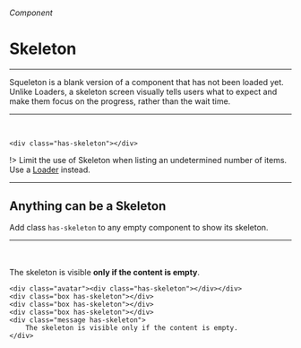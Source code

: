 <h6 class="is-uppercase has-text-grey has-text-weight-medium is-size-6 is-size-7-mobile">Component</h6>
<h1 class="title is-family-secondary is-size-2-mobile">Skeleton</h1>
<hr class="is-visible is-size-3">
<p class="is-size-4 has-text-dark">
    <span class="has-text-weight-semibold">Squeleton</span> is a blank version of a component that has not been loaded yet. Unlike Loaders, a skeleton screen visually tells users what to expect and make them focus on the progress, rather than the wait time.
</p>
<hr class="is-visible is-size-3"><br>

<div class="box is-raised is-large is-medium is-marginless is-radiusless-b">
    <div class="has-skeleton"></div>
</div>

    <div class="has-skeleton"></div>
!> Limit the use of Skeleton when listing an undetermined number of items. Use a <a href="#/loader" class="is-underlined">Loader</a> instead.

<hr class="is-size-1 is-visible">

<h2 class="title"><span class="is-size-smaller">Anything can be a Skeleton</span></h2>

Add class `has-skeleton` to any empty component to show its skeleton.

<hr class="is-small">

<div class="box is-raised is-large is-marginless is-radiusless-b">
    <div class="box has-skeleton"></div>
    <div class="box has-skeleton"></div>
    <div class="box has-skeleton"></div>
    <div class="avatar"><div class="has-skeleton"></div></div><br><br>
    <div class="box message has-skeleton is-danger is-size-6">
        The skeleton is visible <strong>only if the content is empty</strong>.
    </div>
</div>

    <div class="avatar"><div class="has-skeleton"></div></div>
    <div class="box has-skeleton"></div>
    <div class="box has-skeleton"></div>
    <div class="box has-skeleton"></div>
    <div class="message has-skeleton">
        The skeleton is visible only if the content is empty.
    </div>
